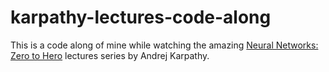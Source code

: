 # karpathy-lectures-code-along

This is a code along of mine while watching the amazing 
[Neural Networks: Zero to Hero](https://www.youtube.com/playlist?list=PLAqhIrjkxbuWI23v9cThsA9GvCAUhRvKZ) lectures series by Andrej 
Karpathy.
